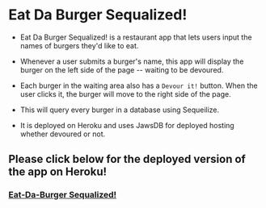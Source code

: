 # Eat Da Burger Sequalized!

* Eat Da Burger Sequalized! is a restaurant app that lets users input the names of burgers they'd like to eat.

* Whenever a user submits a burger's name, this app will display the burger on the left side of the page -- waiting to be devoured.

* Each burger in the waiting area also has a `Devour it!` button. When the user clicks it, the burger will move to the right side of the page.

* This will query every burger in a database using Sequeilize.

* It is deployed on Heroku and uses JawsDB for deployed hosting whether devoured or not.

## Please click below for the deployed version of the app on Heroku!

### [Eat-Da-Burger Sequalized!](https://enigmatic-beyond-32465.herokuapp.com/?)
